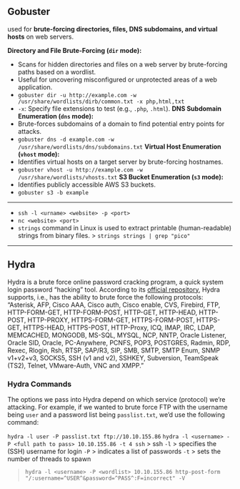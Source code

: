 ## Gobuster
used for **brute-forcing directories, files, DNS subdomains, and virtual hosts** on web servers.

**Directory and File Brute-Forcing (`dir` mode):**
- Scans for hidden directories and files on a web server by brute-forcing paths based on a wordlist.
- Useful for uncovering misconfigured or unprotected areas of a web application.
- `gobuster dir -u http://example.com -w /usr/share/wordlists/dirb/common.txt -x php,html,txt`
- `-x`: Specify file extensions to test (e.g., `.php`, `.html`).
**DNS Subdomain Enumeration (`dns` mode):**
- Brute-forces subdomains of a domain to find potential entry points for attacks.
- `gobuster dns -d example.com -w /usr/share/wordlists/dns/subdomains.txt`
**Virtual Host Enumeration (`vhost` mode):**
- Identifies virtual hosts on a target server by brute-forcing hostnames.
- `gobuster vhost -u http://example.com -w /usr/share/wordlists/vhosts.txt`
**S3 Bucket Enumeration (`s3` mode):**
- Identifies publicly accessible AWS S3 buckets.
- `gobuster s3 -b example`
---------
- `ssh -l <urname> <website> -p <port>`
- `nc <website> <port>`
- `strings` command in Linux is used to extract printable (human-readable) strings from binary files. > `strings strings | grep "pico"`

---
## Hydra
Hydra is a brute force online password cracking program, a quick system login password “hacking” tool.
According to its [official repository](https://github.com/vanhauser-thc/thc-hydra), Hydra supports, i.e., has the ability to brute force the following protocols: “Asterisk, AFP, Cisco AAA, Cisco auth, Cisco enable, CVS, Firebird, FTP, HTTP-FORM-GET, HTTP-FORM-POST, HTTP-GET, HTTP-HEAD, HTTP-POST, HTTP-PROXY, HTTPS-FORM-GET, HTTPS-FORM-POST, HTTPS-GET, HTTPS-HEAD, HTTPS-POST, HTTP-Proxy, ICQ, IMAP, IRC, LDAP, MEMCACHED, MONGODB, MS-SQL, MYSQL, NCP, NNTP, Oracle Listener, Oracle SID, Oracle, PC-Anywhere, PCNFS, POP3, POSTGRES, Radmin, RDP, Rexec, Rlogin, Rsh, RTSP, SAP/R3, SIP, SMB, SMTP, SMTP Enum, SNMP v1+v2+v3, SOCKS5, SSH (v1 and v2), SSHKEY, Subversion, TeamSpeak (TS2), Telnet, VMware-Auth, VNC and XMPP.”
### Hydra Commands
The options we pass into Hydra depend on which service (protocol) we’re attacking. For example, if we wanted to brute force FTP with the username being `user` and a password list being `passlist.txt`, we’d use the following command:

`hydra -l user -P passlist.txt ftp://10.10.155.86`
`hydra -l <username> -P <full path to pass> 10.10.155.86 -t 4 ssh` > ssh
`-l` > specifies the (SSH) username for login
`-P` > indicates a list of passwords
`-t` > sets the number of threads to spawn

> `hydra -l <username> -P <wordlist> 10.10.155.86 http-post-form "/:username=^USER^&password=^PASS^:F=incorrect" -V`
